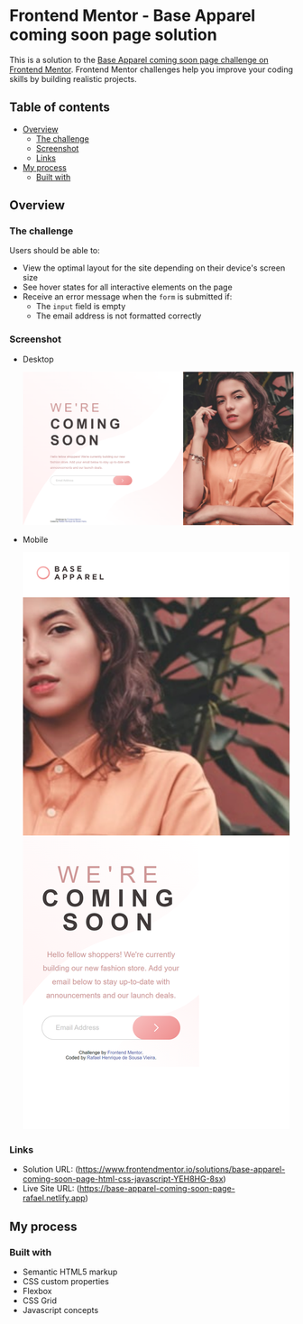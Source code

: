 # Frontend Mentor - Base Apparel coming soon page solution

This is a solution to the [Base Apparel coming soon page challenge on Frontend Mentor](https://www.frontendmentor.io/challenges/base-apparel-coming-soon-page-5d46b47f8db8a7063f9331a0). Frontend Mentor challenges help you improve your coding skills by building realistic projects. 

## Table of contents

- [Overview](#overview)
  - [The challenge](#the-challenge)
  - [Screenshot](#screenshot)
  - [Links](#links)
- [My process](#my-process)
  - [Built with](#built-with)

## Overview

### The challenge

Users should be able to:

- View the optimal layout for the site depending on their device's screen size
- See hover states for all interactive elements on the page
- Receive an error message when the `form` is submitted if:
  - The `input` field is empty
  - The email address is not formatted correctly

### Screenshot

  - Desktop
  
    ![](images/desktop.png)
    
  - Mobile
  
    ![](images/mobile.png)

### Links

- Solution URL: (https://www.frontendmentor.io/solutions/base-apparel-coming-soon-page-html-css-javascript-YEH8HG-8sx)
- Live Site URL: (https://base-apparel-coming-soon-page-rafael.netlify.app)

## My process

### Built with

- Semantic HTML5 markup
- CSS custom properties
- Flexbox
- CSS Grid
- Javascript concepts
